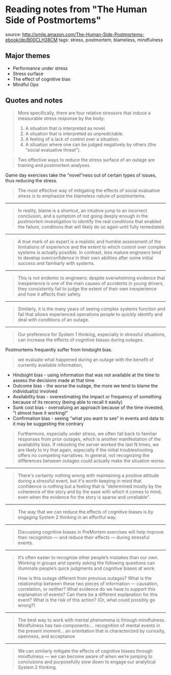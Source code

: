# Reading notes from "The Human Side of Postmortems"

source: http://smile.amazon.com/The-Human-Side-Postmortems-ebook/dp/B00CLH38CM
tags: stress, postmortem, blameless, mindfulness

## Major themes

* Performance under stress
* Stress surface
* The effect of cognitive bias
* Mindful Ops

## Quotes and notes

> More specifically, there are four relative stressors that induce a measurable stress response by the body:
>
> 1. A situation that is interpreted as novel.
> 2. A situation that is interpreted as unpredictable.
> 3. A feeling of a lack of control over a situation.
> 4. A situation where one can be judged negatively by others (the “social evaluative threat”).

> Two effective ways to reduce the stress surface of an outage are training and postmortem analyses.

Game day exercises take the "novel"ness out of certain types of issues, thus reducing the stress.

> The most effective way of mitigating the effects of social evaluative stress is to emphasize the blameless nature of postmortems.

---

> In reality, blame is a shortcut, an intuitive jump to an incorrect conclusion, and a symptom of not going deeply enough in the postmortem investigation to identify the real conditions that enabled the failure, conditions that will likely do so again until fully remediated.

---

> A true mark of an expert is a realistic and humble assessment of the limitations of experience and the extent to which control over complex systems is actually possible. In contrast, less mature engineers tend to develop overconfidence in their own abilities after some initial success and familiarly with systems.

---

> This is not endemic to engineers: despite overwhelming evidence that inexperience is one of the main causes of accidents in young drivers, they consistently fail to judge the extent of their own inexperience and how it affects their safety.

---

> Similarly, it is the many years of seeing complex systems function and fail that allows experienced operations people to quickly identify and deal with conditions of an outage.

---

> Our preference for System 1 thinking, especially in stressful situations, can increase the effects of cognitive biases during outages.

Postmortems frequently suffer from hindsight bias.

> we evaluate what happened during an outage with the benefit of currently available information,

* Hindsight bias - using information that was not available at the time to assess the decisions made at that time
* Outcome bias - the worse the outage, the more we tend to blame the individual(s) involved
* Availability bias - overestimating the impact or frequency of something because of its recency (being able to recall it easily)
* Sunk cost bias - overvaluing an approach because of the time invested, "I almost have it working!"
* Confirmation bias - seeing "what you want to see" in events and data to it may be suggesting the contrary

> Furthermore, especially under stress, we often fall back to familiar responses from prior outages, which is another manifestation of the availability bias. If rebooting the server worked the last N times, we are likely to try that again, especially if the initial troubleshooting offers no competing narratives. In general, not recognizing the differences between outages could actually make the situation worse.

---

> There's certainly nothing wrong with maintaining a positive attitude during a stressful event, but it's worth keeping in mind that confidence is nothing but a feeling that is "determined mostly by the coherence of the story and by the ease with which it comes to mind, even when the evidence for the story is sparse and unreliable".

---

> The way that we can reduce the effects of cognitive biases is by engaging System 2 thinking in an effortful way.

---

> Discussing cognitive biases in PreMortem exercises will help improve their recognition — and reduce their effects — during stressful events.

---

> It’s often easier to recognize other people’s mistakes than our own. Working in groups and openly asking the following questions can illuminate people’s quick judgments and cognitive biases at work:
> 
> How is this outage different from previous outages?
> What is the relationship between these two pieces of information — causation, correlation, or neither?
> What evidence do we have to support this explanation of events? Can there be a different explanation for this event?
> What is the risk of this action? (Or, what could possibly go wrong?)

---

> The best way to work with mental phenomena is through mindfulness. Mindfulness has two components:... recognition of mental events in the present moment... an orientation that is characterized by curiosity, openness, and acceptance

---

> We can similarly mitigate the effects of cognitive biases through mindfulness — we can become aware of when we’re jumping to conclusions and purposefully slow down to engage our analytical System 2 thinking.
